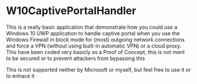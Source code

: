 # W10CaptivePortalHandler

This is a really basic application that demonstrate how you could use a Windows 10 UWP application to handle captive portal when you use the Windows Firewall in block mode for (most) outgoing network connections and force a VPN (without using built-in automatic VPN) or a cloud proxy.
This have been coded very basicly as a Proof of Concept, this is not ment to be secured or to prevent attackers from bypassing this

This is not supported neither by Microsoft or myself, but feel free to use it or to enhace it
